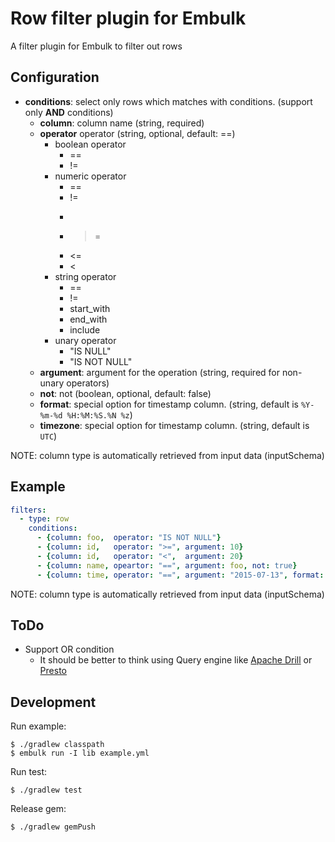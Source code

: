 # Row filter plugin for Embulk

A filter plugin for Embulk to filter out rows

## Configuration

* **conditions**: select only rows which matches with conditions. (support only **AND** conditions)
  * **column**: column name (string, required)
  * **operator** operator (string, optional, default: ==)
    * boolean operator
      * ==
      * !=
    * numeric operator
      * ==
      * !=
      * >
      * >=
      * <=
      * <
    * string operator
      * ==
      * !=
      * start_with
      * end_with
      * include
    * unary operator
      * "IS NULL"
      * "IS NOT NULL"
  * **argument**: argument for the operation (string, required for non-unary operators)
  * **not**: not (boolean, optional, default: false)
  * **format**: special option for timestamp column. (string, default is `%Y-%m-%d %H:%M:%S.%N %z`)
  * **timezone**: special option for timestamp column. (string, default is `UTC`)

NOTE: column type is automatically retrieved from input data (inputSchema)

## Example

```yaml
filters:
  - type: row
    conditions:
      - {column: foo,  operator: "IS NOT NULL"}
      - {column: id,   operator: ">=", argument: 10}
      - {column: id,   operator: "<",  argument: 20}
      - {column: name, opeartor: "==", argument: foo, not: true}
      - {column: time, operator: "==", argument: "2015-07-13", format: "%Y-%m-%d"}
```

NOTE: column type is automatically retrieved from input data (inputSchema)

## ToDo

* Support OR condition
  * It should be better to think using Query engine like [Apache Drill](https://drill.apache.org/) or [Presto](https://prestodb.io/)

## Development

Run example:

```
$ ./gradlew classpath
$ embulk run -I lib example.yml
```

Run test:

```
$ ./gradlew test
```

Release gem:

```
$ ./gradlew gemPush
```
